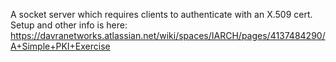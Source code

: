 A socket server which requires clients to authenticate with an X.509 cert. 
Setup and other info is here: https://davranetworks.atlassian.net/wiki/spaces/IARCH/pages/4137484290/A+Simple+PKI+Exercise
